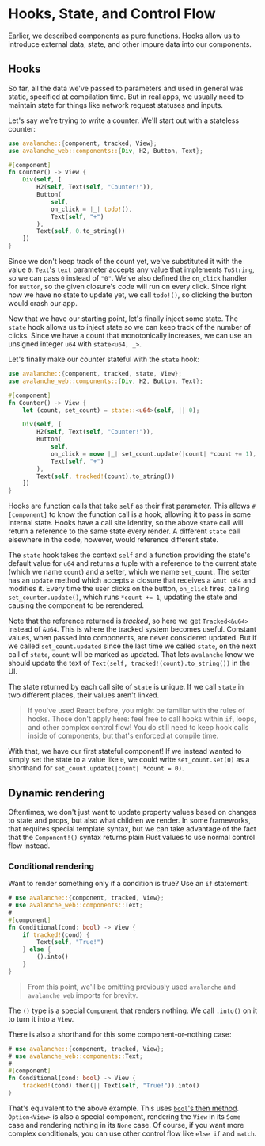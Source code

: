 # Hooks, State, and Control Flow

Earlier, we described components as pure functions. Hooks allow us 
to introduce external data, state, and other impure data into our components.

## Hooks

So far, all the data we've passed to parameters and used in general was static, specified at compilation time.
But in real apps, we usually need to maintain state for things like network request statuses and inputs.

Let's say we're trying to write a counter. We'll start out with a stateless counter:

```rust
use avalanche::{component, tracked, View};
use avalanche_web::components::{Div, H2, Button, Text};

#[component]
fn Counter() -> View {
    Div(self, [
        H2(self, Text(self, "Counter!")),
        Button(
            self,
            on_click = |_| todo!(),
            Text(self, "+")
        ),
        Text(self, 0.to_string())
    ])
}
```

Since we don't keep track of the count yet, we've substituted it with the value `0`. `Text`'s `text` parameter accepts any value that implements `ToString`,
so we can pass `0` instead of `"0"`. We've also defined the `on_click` handler for `Button`, so the given closure's code will run on every click. 
Since right now we have no state to update yet, we call `todo!()`, so clicking the button would crash our app. 

Now that we have our starting point, let's finally inject some state. The `state` hook allows us to inject
state so we can keep track of the number of clicks. Since we have a count that monotonically increases, we can use an unsigned integer `u64` with `state<u64, _>`.

Let's finally make our counter stateful with the `state` hook:

```rust
use avalanche::{component, tracked, state, View};
use avalanche_web::components::{Div, H2, Button, Text};

#[component]
fn Counter() -> View {
    let (count, set_count) = state::<u64>(self, || 0);

    Div(self, [
        H2(self, Text(self, "Counter!")),
        Button(
            self,
            on_click = move |_| set_count.update(|count| *count += 1),
            Text(self, "+")
        ),
        Text(self, tracked!(count).to_string())
    ])
}
```

Hooks are function calls that take `self` as their first parameter. This allows `#[component]` to know the function call is 
a hook, allowing it to pass in some internal state. Hooks have a call site identity, so the above `state` call will return a reference
to the same state every render. A different `state` call elsewhere in the code, however, would reference different state. 

The `state` hook takes the context `self` and a function providing the state's default value for `u64` and returns a tuple with a reference to the 
current state (which we name `count`) and a setter, which we name `set_count`. The setter has an `update` method which accepts a closure that receives a `&mut u64` and modifies it. Every time the user clicks on the button, `on_click` fires, calling `set_counter.update()`, which runs 
`*count += 1`, updating the state and causing the component to be rerendered. 

Note that the reference returned is _tracked_, so here we get `Tracked<&u64>` instead of `&u64`. This is where the tracked system becomes useful.
Constant values, when passed into components, are never considered updated. But if we called `set_count.updated` since the last time we called `state`,
on the next call of `state`, `count` will be marked as updated. That lets `avalanche` know we should update the text of `Text(self, tracked!(count).to_string())` in the UI.

The state returned by each call site of `state` is unique. If we call `state` in two different places, their values aren't linked.

> If you've used React before, you might be familiar with the rules of hooks. Those don't apply here:
> feel free to call hooks within `if`, loops, and other complex control flow! You do still need to 
> keep hook calls inside of components, but that's enforced at compile time.

With that, we have our first stateful component! If we instead wanted to simply 
set the state to a value like `0`, we could write `set_count.set(0)` as a shorthand for `set_count.update(|count| *count = 0)`.

## Dynamic rendering

Oftentimes, we don't just want to update property values based on changes to state and props, but also what children we render.
In some frameworks, that requires special template syntax, but we can take advantage of the fact that the `Component!()` syntax returns plain 
Rust values to use normal control flow instead.

### Conditional rendering

Want to render something only if a condition is true? Use an `if` statement:

```rust
# use avalanche::{component, tracked, View};
# use avalanche_web::components::Text;
#
#[component]
fn Conditional(cond: bool) -> View {
    if tracked!(cond) {
        Text(self, "True!")
    } else {
        ().into()
    }
}
```

> From this point, we'll be omitting previously used `avalanche` and `avalanche_web` imports for brevity.

The `()` type is a special `Component` that renders nothing. We call `.into()` on it to turn it into a `View`.

There is also a shorthand for this some component-or-nothing case:

```rust
# use avalanche::{component, tracked, View};
# use avalanche_web::components::Text;
#
#[component]
fn Conditional(cond: bool) -> View {
    tracked!(cond).then(|| Text(self, "True!")).into()
}
```

That's equivalent to the above example. This uses [`bool`'s then method](https://doc.rust-lang.org/std/primitive.bool.html#method.then).
 `Option<View>` is also a special component, rendering the `View` in its `Some` case and rendering nothing in its 
 `None` case. Of course, if you want more complex conditionals, you can use other control flow like `else if` and 
 `match`.